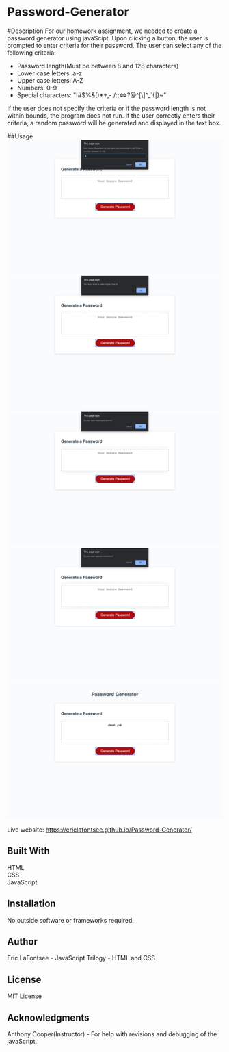 # Password-Generator
#Description
For our homework assignment, we needed to create a password generator using javaScipt. Upon clicking a button, the user is prompted to enter criteria for their password. The user can select any of the following criteria:
- Password length(Must be between 8 and 128 characters)
- Lower case letters: a-z
- Upper case letters: A-Z
- Numbers: 0-9
- Special characters: "!#$%&\()*+,-./:;<=>?@^[\\]^_`{|}~"

If the user does not specify the criteria or if the password length is not within bounds, the program does not run.
If the user correctly enters their criteria, a random password will be generated and displayed in the text box.

##Usage
![image](images/image-1.png)
![image](images/image-2.png)
![image](images/image-4.png)
![image](images/image-6.png)
![image](images/image-8.png)

Live website: https://ericlafontsee.github.io/Password-Generator/

## Built With
HTML  
CSS  
JavaScript  

## Installation
No outside software or frameworks required.


## Author
Eric LaFontsee - JavaScript
Trilogy - HTML and CSS

## License
MIT License

## Acknowledgments
Anthony Cooper(Instructor) - For help with revisions and debugging of the javaScript.
